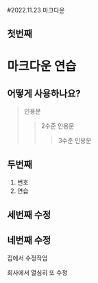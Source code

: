 #2022.11.23 마크다운
## 첫번째

# 마크다운 연습
## 어떻게 사용하나요?
> 인용문
>> 2수준 인용문
>>> 3수준 인용문

## 두번째
1. 번호
2. 연습

## 세번째 수정

## 네번째 수정

집에서 수정작업

회사에서 열심히 또 수정
